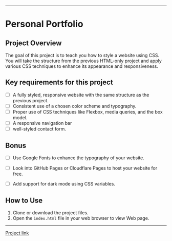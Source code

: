  ---
# Personal Portfolio

## Project Overview
The goal of this project is to teach you how to style a website using CSS. You will take the structure from the previous HTML-only project and apply various CSS techniques to enhance its appearance and responsiveness.

## Key requirements for this project
- [ ] A fully styled, responsive website with the same structure as the previous project.
- [ ] Consistent use of a chosen color scheme and typography.
- [ ] Proper use of CSS techniques like Flexbox, media queries, and the box model.
- [ ] A responsive navigation bar 
- [ ] well-styled contact form.

## Bonus
- [ ] Use Google Fonts to enhance the typography of your website.
- [ ] Look into GitHub Pages or Cloudflare Pages to host your website for free.
- [ ] Add support for dark mode using CSS variables.


## How to Use
1. Clone or download the project files.
2. Open the `index.html` file in your web browser to view Web page.

 ---

[Project link](https://roadmap.sh/projects/portfolio-website)
